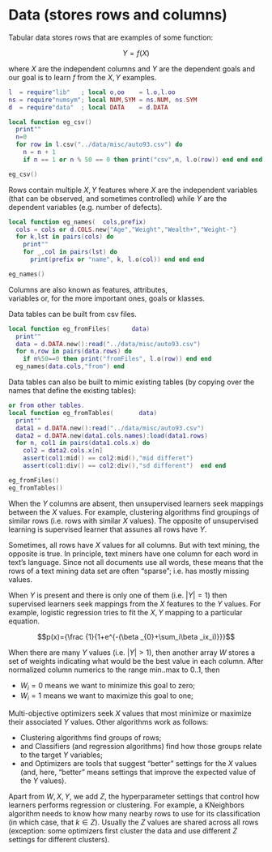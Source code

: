 # Data (stores rows and columns)

Tabular data stores rows that are examples of some function:

$$Y=f(X)$$

where $X$ are the independent columns and $Y$ are the dependent
goals and our goal is to learn $f$ from the $X,Y$ examples.

```lua
l  = require"lib"   ; local o,oo    = l.o,l.oo
ns = require"numsym"; local NUM,SYM = ns.NUM, ns.SYM
d  = require"data"  ; local DATA    = d.DATA

local function eg_csv()
  print""
  n=0
  for row in l.csv("../data/misc/auto93.csv") do
    n = n + 1
    if n == 1 or n % 50 == 0 then print("csv",n, l.o(row)) end end end

eg_csv()
```

Rows contain multiple $X,Y$ features where $X$ are the independent
variables (that can be observed, and sometimes controlled) while
$Y$ are the dependent variables (e.g. number of defects).

```lua
local function eg_names(  cols,prefix)
  cols = cols or d.COLS.new{"Age","Weight","Wealth+","Weight-"}
  for k,lst in pairs(cols) do
    print""
    for _,col in pairs(lst) do 
      print(prefix or "name", k, l.o(col)) end end end 

eg_names()
```

Columns are also known as features, attributes,  
variables or, for
the more important ones, goals or klasses.

Data tables can be built from csv files.

```lua
local function eg_fromFiles(      data)
  print""
  data = d.DATA.new():read("../data/misc/auto93.csv")
  for n,row in pairs(data.rows) do
    if n%50==0 then print("fromFiles", l.o(row)) end end 
  eg_names(data.cols,"from") end
```
Data tables can also be built to mimic existing tables
(by copying over the names that define the existing
tables): 

```lua
or from other tables.
local function eg_fromTables(       data)
  print""
  data1 = d.DATA.new():read("../data/misc/auto93.csv")
  data2 = d.DATA.new(data1.cols.names):load(data1.rows) 
  for n, col1 in pairs(data1.cols.x) do
    col2 = data2.cols.x[n]
    assert(col1:mid() == col2:mid(),"mid differet")
    assert(col1:div() == col2:div(),"sd different")  end end

eg_fromFiles()
eg_fromTables()
```

When the $Y$ columns are absent, then unsupervised learners seek
mappings between the $X$ values. For example, clustering algorithms
find groupings of similar rows (i.e. rows with similar $X$ values).
The opposite of unsupervised learning is supervised learner that
assunes
 all rows have $Y$.

Sometimes, all rows have $X$ values for all columns. But with text
mining, the opposite is true. In principle, text miners have one
column for each word in text’s language. Since not all documents
use all words, these means that the rows of a text mining data set
are often “sparse”; i.e. has mostly missing values.

When $Y$ is present and there is only one of them (i.e. $|Y| = 1$)
then supervised learners seek mappings from the $X$ features to the
$Y$ values. For example, logistic regression tries to fit the $X,Y$
mapping to a particular equation.

$$p(x)={\frac {1}{1+e^{-(\beta _{0}+\sum_i\beta _ix_i)}}}$$

When there are many $Y$ values (i.e.  $|Y| > 1$), then another array
$W$ stores a set of weights indicating what would be the best value
in each column. After normalized column numerics to the range
min..max to 0..1, then

- $W_i=0$ means we want to minimize this goal to zero;
- $W_i=1$ means we want to maximize this goal to one;

Multi-objective optimizers seek $X$ values that most minimize or
maximize their associated $Y$ values. Other algorithms work as
follows:

- Clustering algorithms find groups of rows; 
- and Classifiers (and regression algorithms) find how those groups 
  relate to the target $Y$ variables; 
- and Optimizers are tools that suggest “better” settings for the $X$ 
  values (and, here, “better” means settings that improve the expected 
  value of the $Y$ values). 

Apart from $W,X,Y$, we add $Z$, the hyperparameter settings that
control how learners performs regression or clustering. For example,
a KNeighbors algorithm needs to know how many nearby rows to use
for its classification (in which case, that $k \in Z$). Usually the
$Z$ values are shared across all rows (exception: some optimizers
first cluster the data and use different $Z$ settings for different
clusters).


